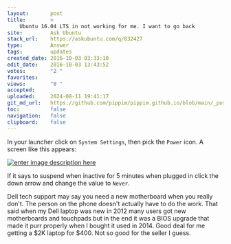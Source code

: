 ```yaml
---
layout:       post
title:        >
    Ubuntu 16.04 LTS in not working for me. I want to go back
site:         Ask Ubuntu
stack_url:    https://askubuntu.com/q/832427
type:         Answer
tags:         updates
created_date: 2016-10-03 03:33:10
edit_date:    2016-10-03 13:43:52
votes:        "2 "
favorites:    
views:        "0 "
accepted:     
uploaded:     2024-08-11 19:41:17
git_md_url:   https://github.com/pippim/pippim.github.io/blob/main/_posts/2016/2016-10-03-Ubuntu-16.04-LTS-in-not-working-for-me.-I-want-to-go-back.md
toc:          false
navigation:   false
clipboard:    false
---
```


In your launcher click on `System Settings`, then pick the `Power` icon. A screen like this appears:

[![enter image description here][1]][1]

If it says to suspend when inactive for 5 minutes when plugged in click the down arrow and change the value to `Never`.

Dell tech support may say you need a new motherboard when you really don't. The person on the phone doesn't actually have to do the work. That said when my Dell laptop was new in 2012 many users got new motherboards and touchpads but in the end it was a BIOS upgrade that made it purr properly when I bought it used in 2014. Good deal for me getting a $2K laptop for $400. Not so good for the seller I guess.

  [1]: https://pippim.github.io/assets/img/posts/2016/03dJV.png
